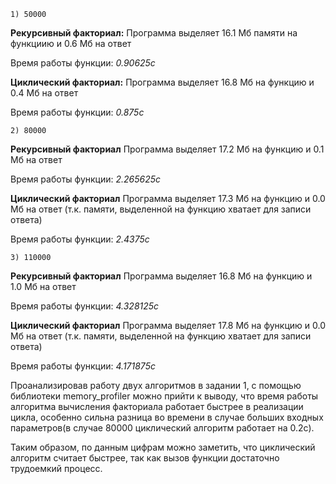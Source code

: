 `1) 50000`

**Рекурсивный факториал:**
Программа выделяет 16.1 Мб памяти на функциию и 0.6 Мб на ответ

Время работы функции: *0.90625с*

**Циклический факториал:**
Программа выделяет 16.8 Мб на функцию и 0.4 Мб на ответ

Время работы функции: *0.875с*

`2) 80000`

**Рекурсивный факториал**
Программа выделяет 17.2 Мб на функцию и 0.1 Мб на ответ

Время работы функции: *2.265625с*

**Циклический факториал**
Программа выделяет 17.3 Мб на функцию и 0.0 Мб на ответ
(т.к. памяти, выделенной на функцию хватает для записи ответа)

Время работы функции: *2.4375с*

`3) 110000`

**Рекурсивный факториал**
Программа выделяет 16.8 Мб на функцию и 1.0 Мб на ответ

Время работы функции: *4.328125с*

**Циклический факториал**
Программа выделяет 17.8 Мб на функцию и 0.0 Мб на ответ
(т.к. памяти, выделенной на функцию хватает для записи ответа)

Время работы функции: *4.171875с*

Проанализировав работу двух алгоритмов в задании 1, с помощью библиотеки memory_profiler можно прийти к выводу,
что время работы алгоритма вычисления факториала работает быстрее в реализации цикла, особенно сильна разница 
во времени в случае больших входных параметров(в случае 80000 циклический алгоритм работает на 0.2с).

Таким образом, по данным цифрам можно заметить, что циклический алгоритм считает быстрее,
так как вызов функции достаточно трудоемкий процесс.
